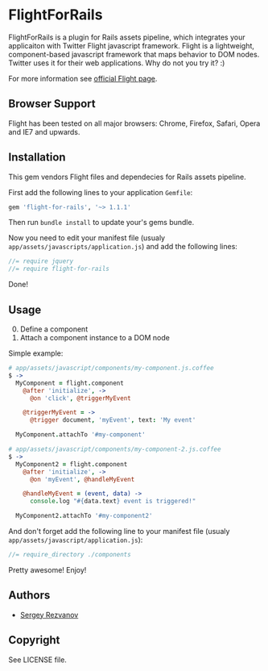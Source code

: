 FlightForRails
==============

FlightForRails is a plugin for Rails assets pipeline, which integrates your applicaiton with Twitter Flight javascript framework. Flight is a lightweight, component-based javascript framework that maps behavior to DOM nodes. Twitter uses it for their web applications. Why do not you try it? :)

For more information see [official Flight page](http://twitter.github.com/flight).

## Browser Support

Flight has been tested on all major browsers: Chrome, Firefox, Safari, Opera and IE7 and upwards.

## Installation

This gem vendors Flight files and dependecies for Rails assets pipeline.

First add the following lines to your application `Gemfile`:

``` ruby
gem 'flight-for-rails', '~> 1.1.1'
```

Then run `bundle install` to update your's gems bundle.

Now you need to edit your manifest file (usualy `app/assets/javascripts/application.js`) and add the following lines:

``` javascript
//= require jquery
//= require flight-for-rails
```

Done!

## Usage

0. Define a component
0. Attach a component instance to a DOM node

Simple example:

``` coffeescript
# app/assets/javascript/components/my-component.js.coffee
$ ->
  MyComponent = flight.component
    @after 'initialize', ->
      @on 'click', @triggerMyEvent

    @triggerMyEvent = ->
      @trigger document, 'myEvent', text: 'My event'

  MyComponent.attachTo '#my-component'
```

``` coffeescript
# app/assets/javascript/components/my-component-2.js.coffee
$ ->
  MyComponent2 = flight.component
    @after 'initialize', ->
      @on 'myEvent', @handleMyEvent

    @handleMyEvent = (event, data) ->
      console.log "#{data.text} event is triggered!"

  MyComponent2.attachTo '#my-component2'
```

And don't forget add the following line to your manifest file (usualy `app/assets/javascript/application.js`):

```javascript
//= require_directory ./components
```

Pretty awesome! Enjoy!

## Authors

+ [Sergey Rezvanov](http://github.com/rezwyi)

## Copyright

See LICENSE file.
